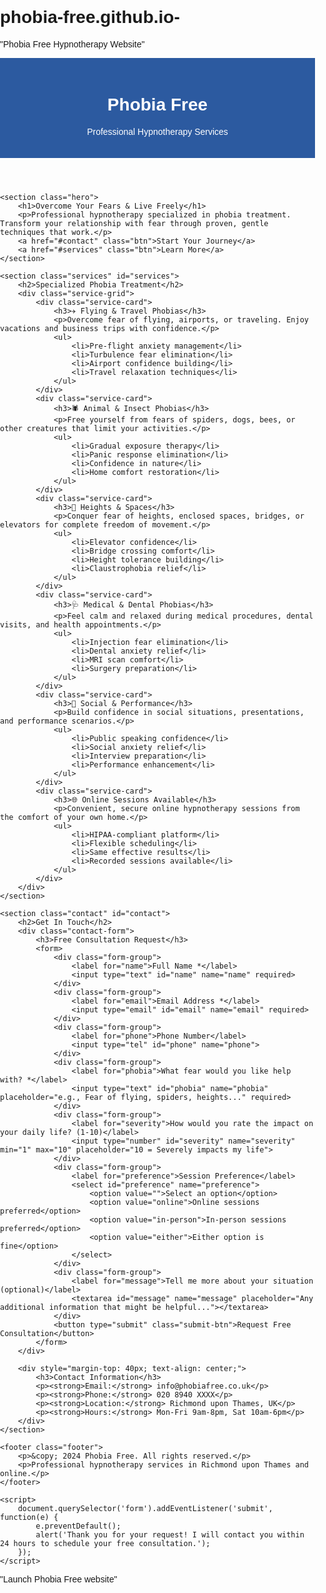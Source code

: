 # phobia-free.github.io-
"Phobia Free Hypnotherapy Website"

<!DOCTYPE html>
<html>
<head>
    <title>Phobia Free - Professional Hypnotherapy</title>
    <meta charset="UTF-8">
    <meta name="viewport" content="width=device-width, initial-scale=1.0">
    <style>
        body { font-family: Arial, sans-serif; margin: 0; padding: 0; }
        .header { background: #2c5aa0; color: white; padding: 20px; text-align: center; }
        .container { max-width: 1200px; margin: 0 auto; padding: 20px; }
        .hero { background: linear-gradient(135deg, #667eea 0%, #764ba2 100%); color: white; padding: 60px 20px; text-align: center; }
        .hero h1 { font-size: 3em; margin-bottom: 20px; }
        .hero p { font-size: 1.2em; margin-bottom: 30px; }
        .btn { background: white; color: #2c5aa0; padding: 15px 30px; border-radius: 25px; text-decoration: none; font-weight: bold; display: inline-block; margin: 10px; }
        .services { padding: 60px 20px; }
        .services h2 { text-align: center; font-size: 2.5em; margin-bottom: 40px; }
        .service-grid { display: grid; grid-template-columns: repeat(auto-fit, minmax(300px, 1fr)); gap: 30px; max-width: 1200px; margin: 0 auto; }
        .service-card { background: white; padding: 30px; border-radius: 10px; box-shadow: 0 5px 15px rgba(0,0,0,0.1); }
        .service-card h3 { color: #2c5aa0; margin-bottom: 15px; }
        .contact { background: #f8f9fa; padding: 60px 20px; }
        .contact h2 { text-align: center; font-size: 2.5em; margin-bottom: 40px; }
        .contact-form { max-width: 600px; margin: 0 auto; }
        .form-group { margin-bottom: 20px; }
        .form-group label { display: block; margin-bottom: 5px; font-weight: bold; }
        .form-group input, .form-group textarea, .form-group select { width: 100%; padding: 12px; border: 2px solid #ddd; border-radius: 5px; font-size: 16px; }
        .submit-btn { background: #2c5aa0; color: white; padding: 15px 30px; border: none; border-radius: 25px; font-size: 16px; cursor: pointer; width: 100%; }
        .footer { background: #2c2c2c; color: white; padding: 40px 20px; text-align: center; }
        @media (max-width: 768px) { .hero h1 { font-size: 2em; } .service-grid { grid-template-columns: 1fr; } }
    </style>
</head>
<body>
    <header class="header">
        <h1>Phobia Free</h1>
        <p>Professional Hypnotherapy Services</p>
    </header>

    <section class="hero">
        <h1>Overcome Your Fears & Live Freely</h1>
        <p>Professional hypnotherapy specialized in phobia treatment. Transform your relationship with fear through proven, gentle techniques that work.</p>
        <a href="#contact" class="btn">Start Your Journey</a>
        <a href="#services" class="btn">Learn More</a>
    </section>

    <section class="services" id="services">
        <h2>Specialized Phobia Treatment</h2>
        <div class="service-grid">
            <div class="service-card">
                <h3>✈️ Flying & Travel Phobias</h3>
                <p>Overcome fear of flying, airports, or traveling. Enjoy vacations and business trips with confidence.</p>
                <ul>
                    <li>Pre-flight anxiety management</li>
                    <li>Turbulence fear elimination</li>
                    <li>Airport confidence building</li>
                    <li>Travel relaxation techniques</li>
                </ul>
            </div>
            <div class="service-card">
                <h3>🕷️ Animal & Insect Phobias</h3>
                <p>Free yourself from fears of spiders, dogs, bees, or other creatures that limit your activities.</p>
                <ul>
                    <li>Gradual exposure therapy</li>
                    <li>Panic response elimination</li>
                    <li>Confidence in nature</li>
                    <li>Home comfort restoration</li>
                </ul>
            </div>
            <div class="service-card">
                <h3>🏢 Heights & Spaces</h3>
                <p>Conquer fear of heights, enclosed spaces, bridges, or elevators for complete freedom of movement.</p>
                <ul>
                    <li>Elevator confidence</li>
                    <li>Bridge crossing comfort</li>
                    <li>Height tolerance building</li>
                    <li>Claustrophobia relief</li>
                </ul>
            </div>
            <div class="service-card">
                <h3>🩺 Medical & Dental Phobias</h3>
                <p>Feel calm and relaxed during medical procedures, dental visits, and health appointments.</p>
                <ul>
                    <li>Injection fear elimination</li>
                    <li>Dental anxiety relief</li>
                    <li>MRI scan comfort</li>
                    <li>Surgery preparation</li>
                </ul>
            </div>
            <div class="service-card">
                <h3>👥 Social & Performance</h3>
                <p>Build confidence in social situations, presentations, and performance scenarios.</p>
                <ul>
                    <li>Public speaking confidence</li>
                    <li>Social anxiety relief</li>
                    <li>Interview preparation</li>
                    <li>Performance enhancement</li>
                </ul>
            </div>
            <div class="service-card">
                <h3>🌐 Online Sessions Available</h3>
                <p>Convenient, secure online hypnotherapy sessions from the comfort of your own home.</p>
                <ul>
                    <li>HIPAA-compliant platform</li>
                    <li>Flexible scheduling</li>
                    <li>Same effective results</li>
                    <li>Recorded sessions available</li>
                </ul>
            </div>
        </div>
    </section>

    <section class="contact" id="contact">
        <h2>Get In Touch</h2>
        <div class="contact-form">
            <h3>Free Consultation Request</h3>
            <form>
                <div class="form-group">
                    <label for="name">Full Name *</label>
                    <input type="text" id="name" name="name" required>
                </div>
                <div class="form-group">
                    <label for="email">Email Address *</label>
                    <input type="email" id="email" name="email" required>
                </div>
                <div class="form-group">
                    <label for="phone">Phone Number</label>
                    <input type="tel" id="phone" name="phone">
                </div>
                <div class="form-group">
                    <label for="phobia">What fear would you like help with? *</label>
                    <input type="text" id="phobia" name="phobia" placeholder="e.g., Fear of flying, spiders, heights..." required>
                </div>
                <div class="form-group">
                    <label for="severity">How would you rate the impact on your daily life? (1-10)</label>
                    <input type="number" id="severity" name="severity" min="1" max="10" placeholder="10 = Severely impacts my life">
                </div>
                <div class="form-group">
                    <label for="preference">Session Preference</label>
                    <select id="preference" name="preference">
                        <option value="">Select an option</option>
                        <option value="online">Online sessions preferred</option>
                        <option value="in-person">In-person sessions preferred</option>
                        <option value="either">Either option is fine</option>
                    </select>
                </div>
                <div class="form-group">
                    <label for="message">Tell me more about your situation (optional)</label>
                    <textarea id="message" name="message" placeholder="Any additional information that might be helpful..."></textarea>
                </div>
                <button type="submit" class="submit-btn">Request Free Consultation</button>
            </form>
        </div>
        
        <div style="margin-top: 40px; text-align: center;">
            <h3>Contact Information</h3>
            <p><strong>Email:</strong> info@phobiafree.co.uk</p>
            <p><strong>Phone:</strong> 020 8940 XXXX</p>
            <p><strong>Location:</strong> Richmond upon Thames, UK</p>
            <p><strong>Hours:</strong> Mon-Fri 9am-8pm, Sat 10am-6pm</p>
        </div>
    </section>

    <footer class="footer">
        <p>&copy; 2024 Phobia Free. All rights reserved.</p>
        <p>Professional hypnotherapy services in Richmond upon Thames and online.</p>
    </footer>

    <script>
        document.querySelector('form').addEventListener('submit', function(e) {
            e.preventDefault();
            alert('Thank you for your request! I will contact you within 24 hours to schedule your free consultation.');
        });
    </script>
</body>
</html>"Launch Phobia Free website"
